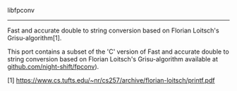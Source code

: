 libfpconv

----------------------------------------------

Fast and accurate double to string conversion based on Florian Loitsch's Grisu-algorithm[1].

This port contains a subset of the 'C' version of Fast and accurate double to string conversion based on Florian Loitsch's Grisu-algorithm available at [github.com/night-shift/fpconv](https://github.com/night-shift/fpconv)).

[1] https://www.cs.tufts.edu/~nr/cs257/archive/florian-loitsch/printf.pdf
